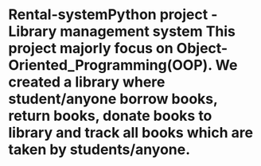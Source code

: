 # Rental-systemPython project - Library management system This project majorly focus on Object-Oriented_Programming(OOP). We created a library where student/anyone borrow books, return books, donate books to library and track all books which are taken by students/anyone.


